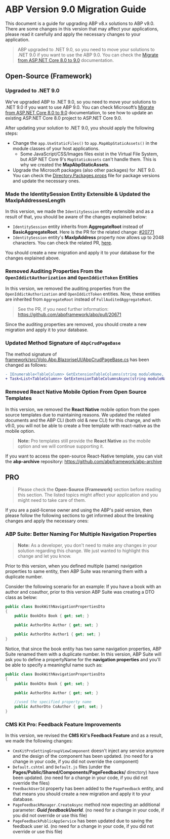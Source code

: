 # ABP Version 9.0 Migration Guide

This document is a guide for upgrading ABP v8.x solutions to ABP v9.0. There are some changes in this version that may affect your applications, please read it carefully and apply the necessary changes to your application.

> ABP upgraded to .NET 9.0, so you need to move your solutions to .NET 9.0 if you want to use the ABP 9.0. You can check the [Migrate from ASP.NET Core 8.0 to 9.0](https://learn.microsoft.com/en-us/aspnet/core/migration/80-90) documentation.

## Open-Source (Framework)

### Upgraded to .NET 9.0

We've upgraded ABP to .NET 9.0, so you need to move your solutions to .NET 9.0 if you want to use ABP 9.0. You can check Microsoft’s [Migrate from ASP.NET Core 8.0 to 9.0](https://learn.microsoft.com/en-us/aspnet/core/migration/80-90) documentation, to see how to update an existing ASP.NET Core 8.0 project to ASP.NET Core 9.0.

After updating your solution to .NET 9.0, you should apply the following steps:

* Change the `app.UseStaticFiles()` to `app.MapAbpStaticAssets()` in the module classes of your host applications.
    * Some JavaScript/CSS/Images files exist in the Virtual File System, but ASP NET Core 9's `MapStaticAssets` can't handle them. This is why we created the **MapAbpStaticAssets**.
* Upgrade the Microsoft packages (also other packages) for .NET 9.0. You can check the [Directory.Packages.props](https://github.com/abpframework/abp/blob/rel-9.0/Directory.Packages.props) file for package versions and update the necessary ones.

### Made the IdentitySession Entity Extensible & Updated the MaxIpAddressesLength

In this version, we made the `IdentitySession` entity extensible and as a result of that, you should be aware of the changes explained below:

* `IdentitySession` entity inherits from **AggregateRoot** instead of **BasicAggregateRoot**. Here is the PR for the related change: [#20771](https://github.com/abpframework/abp/pull/20771)
* `IdentitySession` entity's **MaxIpAddress** property now allows up to 2048 characters. You can check the related PR, [here](https://github.com/abpframework/abp/pull/20819).

You should create a new migration and apply it to your database for the changes explained above.

### Removed Auditing Properties From the `OpenIddictAuthorization` and `OpenIddictToken` Entities

In this version, we removed the auditing properties from the `OpenIddictAuthorization` and `OpenIddictToken` entities. Now, these entities are inherited from `AggregateRoot` instead of `FullAuditedAggregateRoot`.

> See the PR, if you need further information: https://github.com/abpframework/abp/pull/20671

Since the auditing properties are removed, you should create a new migration and apply it to your database.

### Updated Method Signature of `AbpCrudPageBase`

The method signature of [framework/src/Volo.Abp.BlazoriseUI/AbpCrudPageBase.cs](https://github.com/abpframework/abp/blob/dev/framework/src/Volo.Abp.BlazoriseUI/AbpCrudPageBase.cs) has been changed as follows:

```diff
- IEnumerable<TableColumn> GetExtensionTableColumns(string moduleName, string entityType) 
+ Task<List<TableColumn>> GetExtensionTableColumnsAsync(string moduleName, string entityType)
```

### Removed React Native Mobile Option From Open Source Templates

In this version, we removed the **React Native** mobile option from the open source templates due to maintaining reasons. We updated the related documents and the ABP CLI (both old & new CLI) for this change, and with v9.0, you will not be able to create a free template with react-native as the mobile option.

> **Note:** Pro templates still provide the **React Native** as the mobile option and we will continue supporting it.

If you want to access the open-source React-Native template, you can visit the **abp-archive** repository: https://github.com/abpframework/abp-archive

## PRO

> Please check the **Open-Source (Framework)** section before reading this section. The listed topics might affect your application and you might need to take care of them.

If you are a paid-license owner and using the ABP's paid version, then please follow the following sections to get informed about the breaking changes and apply the necessary ones:

### ABP Suite: Better Naming For Multiple Navigation Properties

> **Note:** As a developer, you don't need to make any changes in your solution regarding this change. We just wanted to highlight this change and let you know.

Prior to this version, when you defined multiple (same) navigation properties to same entity, then ABP Suite was renaming them with a duplicate number.

Consider the following scenario for an example: If you have a book with an author and coauthor, prior to this version ABP Suite was creating a DTO class as below:

```csharp
public class BookWithNavigationPropertiesDto
{
    public BookDto Book { get; set; }

    public AuthorDto Author { get; set; }

    public AuthorDto Author1 { get; set; }
}
```

Notice, that since the book entity has two same navigation properties, ABP Suite renamed them with a duplicate number. In this version, ABP Suite will ask you to define a propertyName for the **navigation properties** and you'll be able to specify a meaningful name such as:

```csharp
public class BookWithNavigationPropertiesDto
{
    public BookDto Book { get; set; }

    public AuthorDto Author { get; set; }

    //used the specified property name
    public AuthorDto CoAuthor { get; set; }
}
```

### CMS Kit Pro: Feedback Feature Improvements

In this version, we revised the **CMS Kit's Feedback Feature** and as a result, we made the following changes:

* `CmsKitProSettingGroupViewComponent` doesn't inject any service anymore and the design of the component has been updated. (no need for a change in your code, if you did not override the component)
* `Default.cshtml` and `Default.js` files (under the **Pages/Public/Shared/Components/PageFeedbacks/** directory) have been updated. (no need for a change in your code, if you did not override the files)
* `FeedbackUserId` property has been added to the `PageFeedback` entity, and that means you should create a new migration and apply it to your database.
* `PageFeedbackManager.CreateAsync` method now expecting an additional parameter: ***Guid feedbackUserId***. (no need for a change in your code, if you did not override or use this file)
* `PageFeedbackPublicAppService` has been updated due to saving the feedback user id. (no need for a change in your code, if you did not override or use this file)
